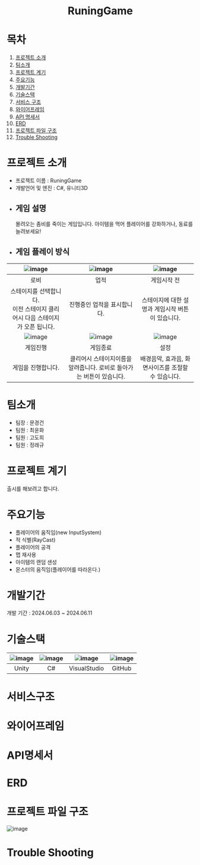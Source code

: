 <div align="center"><h1> RuningGame</h1>
</div>


# 목차
1. [프로젝트 소개](#프로젝트-소개)
2. [팀소개](#팀소개)
3. [프로젝트 계기](#프로젝트-계기)
4. [주요기능](#주요기능)
5. [개발기간](#개발기간)
6. [기술스택](#기술스택)
7. [서비스 구조](#서비스-구조)
8. [와이어프레임](#와이어프레임)
9. [API 명세서](#API-명세서)
10. [ERD](#ERD)
11. [프로젝트 파일 구조](#프로젝트-파일-구조)
12. [Trouble Shooting](#trouble-shooting)
# 프로젝트 소개
 - 프로젝트 이름 : RuningGame
 - 개발언어 및 엔진 : C#, 유니티3D 
 - ## 게임 설명
    몰려오는 좀비를 죽이는 게임입니다. 아이템을 먹어 플레이어를 강화하거나, 동료를 늘려보세요!
 - ## 게임 플레이 방식 
|![image](https://github.com/ChungRaeGyu/RuningGame/assets/125470068/adcd937d-4d02-4791-af68-dfc4e1c5d131)|![image](https://github.com/ChungRaeGyu/RuningGame/assets/125470068/457cca5a-a4c0-4ed7-9bbd-5fccfd745b79)|![image](https://github.com/ChungRaeGyu/RuningGame/assets/125470068/ebb62819-a26a-4799-8813-9bf4ff4e6376)|
|:---:|:---:|:---:|
|로비|업적|게임시작 전|
|스테이지를 선택합니다.<br>이전 스테이지 클리어시 다음 스테이지가 오픈 됩니다.|진행중인 업적을 표시합니다.|스테이지에 대한 설명과 게임시작 버튼이 있습니다.|
|![image](https://github.com/ChungRaeGyu/RuningGame/assets/125470068/fdd812e8-2002-425c-9717-319ad3514dfd)|![image](https://github.com/ChungRaeGyu/RuningGame/assets/125470068/acccedec-8694-4999-bd38-02872c37a9d0)|![image](https://github.com/ChungRaeGyu/RuningGame/assets/125470068/9efc130e-072c-47c1-b240-2686fab8401e)|
|게임진행|게임종료|설정|
|게임을 진행합니다. |클리어시 스테이지이름을 알려줍니다. 로비로 돌아가는 버튼이 있습니다.|배경음악, 효과음, 화면사이즈를 조절할 수 있습니다.|
# 팀소개
 - 팀장 : 문경건
 - 팀원 : 최윤화
 - 팀원 : 고도희
 - 팀원 : 정래규
# 프로젝트 계기
 출시를 해보려고 합니다.
# 주요기능
 - 플레이어의 움직임(new InputSystem)
 - 적 식별(RayCast)
 - 플레이어의 공격
 - 맵 재사용
 - 아이템의 랜덤 샌성
 - 몬스터의 움직임(플레이어를 따라온다.)

# 개발기간
 개발 기간 : 2024.06.03 ~ 2024.06.11
# 기술스택
|![image](https://github.com/choiyunhwa/RuningGame/assets/82863756/bca72594-c744-4bfe-9432-a59b58a16295)|![image](https://github.com/choiyunhwa/RuningGame/assets/82863756/ab527bb2-a85d-45c6-9036-faa7533520ce)|![image](https://github.com/choiyunhwa/RuningGame/assets/82863756/e53fce63-6924-40f1-83fa-8055a89bc352)|![image](https://github.com/choiyunhwa/RuningGame/assets/82863756/80297e45-d969-4ffc-bd03-0235beb3ed23)
|:---:|:---:|:---:|:---:|
|Unity|C#|VisualStudio|GitHub|
# 서비스구조
# 와이어프레임
# API명세서
# ERD
# 프로젝트 파일 구조
![image](https://github.com/choiyunhwa/RuningGame/assets/125470068/6e4b841b-5ea2-453c-b36d-6fbdf18e4975)


# Trouble Shooting
